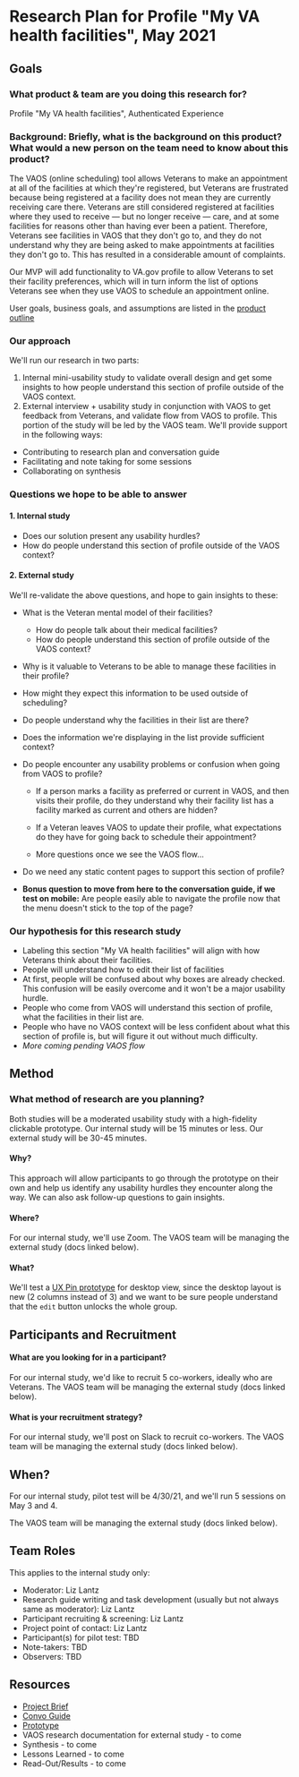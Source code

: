 # Research Plan for Profile "My VA health facilities", May 2021

## Goals	

### What product & team are you doing this research for?	

Profile "My VA health facilities", Authenticated Experience

### Background: Briefly, what is the background on this product? What would a new person on the team need to know about this product? 	

The VAOS (online scheduling) tool allows Veterans to make an appointment at all of the facilities at which they're registered, but Veterans are frustrated because being registered at a facility does not mean they are currently receiving care there. Veterans are still considered registered at facilities where they used to receive — but no longer receive — care, and at some facilities for reasons other than having ever been a patient. Therefore, Veterans see facilities in VAOS that they don't go to, and they do not understand why they are being asked to make appointments at facilities they don't go to. This has resulted in a considerable amount of complaints. 

Our MVP will add functionality to VA.gov profile to allow Veterans to set their facility preferences, which will in turn inform the list of options Veterans see when they use VAOS to schedule an appointment online.

User goals, business goals, and assumptions are listed in the [product outline](https://github.com/department-of-veterans-affairs/va.gov-team/blob/master/products/identity-personalization/profile/preferred-facility/README.md)

### Our approach

We'll run our research in two parts: 

1. Internal mini-usability study to validate overall design and get some insights to how people understand this section of profile outside of the VAOS context.
2. External interview + usability study in conjunction with VAOS to get feedback from Veterans, and validate flow from VAOS to profile. This portion of the study will be led by the VAOS team.  We'll provide support in the following ways:

- Contributing to research plan and conversation guide
- Facilitating and note taking for some sessions
- Collaborating on synthesis

### Questions we hope to be able to answer

#### 1. Internal study

- Does our solution present any usability hurdles?
- How do people understand this section of profile outside of the VAOS context?

#### 2. External study

We'll re-validate the above questions, and hope to gain insights to these:

- What is the Veteran mental model of their facilities?
  - How do people talk about their medical facilities?
  - How do people understand this section of profile outside of the VAOS context?
- Why is it valuable to Veterans to be able to manage these facilities in their profile?
- How might they expect this information to be used outside of scheduling?
- Do people understand why the facilities in their list are there?
- Does the information we're displaying in the list provide sufficient context?

- Do people encounter any usability problems or confusion when going from VAOS to profile?

  - If a person marks a facility as preferred or current in VAOS, and then visits their profile, do they understand why their facility list has a facility marked as current and others are hidden?
  - If a Veteran leaves VAOS to update their profile, what expectations do they have for going back to schedule their appointment?

  - More questions once we see the VAOS flow...

- Do we need any static content pages to support this section of profile?
- **Bonus question to move from here to the conversation guide, if we test on mobile:** Are people easily able to navigate the profile now that the menu doesn't stick to the top of the page?

### Our hypothesis for this research study

- Labeling this section "My VA health facilities" will align with how Veterans think about their facilities.
- People will understand how to edit their list of facilities
- At first, people will be confused about why boxes are already checked.  This confusion will be easily overcome and it won't be a major usability hurdle.
- People who come from VAOS will understand this section of profile, what the facilities in their list are.
- People who have no VAOS context will be less confident about what this section of profile is, but will figure it out without much difficulty.
- *More coming pending VAOS flow*

## Method	

### What method of research are you planning? 	

Both studies will be a moderated usability study with a high-fidelity clickable prototype.  Our internal study will be 15 minutes or less.  Our external study will be 30-45 minutes.

#### Why?

This approach will allow participants to go through the prototype on their own and help us identify any usability hurdles they encounter along the way.  We can also ask follow-up questions to gain insights.

#### Where?

For our internal study, we'll use Zoom.  The VAOS team will be managing the external study (docs linked below).

#### What?

We'll test a [UX Pin prototype](https://preview.uxpin.com/2c99ba26116e28b032d83eb4f636b448c9bde2b2#/pages/138006241?mode=i) for desktop view, since the desktop layout is new (2 columns instead of 3) and we want to be sure people understand that the `edit` button unlocks the whole group.



## Participants and Recruitment	

#### What are you looking for in a participant?	  

For our internal study, we'd like to recruit 5 co-workers, ideally who are Veterans. The VAOS team will be managing the external study (docs linked below).

#### What is your recruitment strategy? 	

For our internal study, we'll post on Slack to recruit co-workers. The VAOS team will be managing the external study (docs linked below).

## When? 	

For our internal study, pilot test will be 4/30/21, and we'll run 5 sessions on May 3 and 4.

The VAOS team will be managing the external study (docs linked below).

## Team Roles	

This applies to the internal study only:

- Moderator:	Liz Lantz
- Research guide writing and task development (usually but not always same as moderator):	Liz Lantz
- Participant recruiting & screening:	Liz Lantz
- Project point of contact:	Liz Lantz
- Participant(s) for pilot test:	TBD
- Note-takers:	TBD
- Observers:	TBD

## Resources	

- [Project Brief](https://github.com/department-of-veterans-affairs/va.gov-team/blob/master/products/identity-personalization/profile/preferred-facility/README.md)
- [Convo Guide](https://github.com/department-of-veterans-affairs/va.gov-team/blob/master/products/identity-personalization/profile/preferred-facility/discovery-and-research/conversation-guide.md)
- [Prototype](https://preview.uxpin.com/2c99ba26116e28b032d83eb4f636b448c9bde2b2#/pages/138006241?mode=i)
- VAOS research documentation for external study - to come
- Synthesis - to come
- Lessons Learned - to come
- Read-Out/Results - to come
